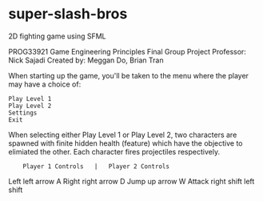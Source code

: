 # super-slash-bros
2D fighting game using SFML

PROG33921 Game Engineering Principles
Final Group Project
Professor: Nick Sajadi
Created by: Meggan Do, Brian Tran

When starting up the game, you'll be taken to the menu where the player may have a choice of:

	Play Level 1
	Play Level 2
	Settings
	Exit

When selecting either Play Level 1 or Play Level 2, two characters are spawned with finite hidden health (feature) which have the objective to elimiated the other. Each character fires projectiles respectively.

		Player 1 Controls	|	Player 2 Controls
Left	left arrow				A
Right	right arrow				D
Jump	up arrow				W
Attack	right shift				left shift


